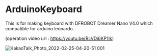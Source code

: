 # ArduinoKeyboard


This is for making keyboard with DFROBOT Dreamer Nano V4.0 which compatible for arduino leonardo.

(operation video url : https://youtu.be/RLVDi6KP1Ik)


![KakaoTalk_Photo_2022-02-25-04-20-51 001](https://user-images.githubusercontent.com/68626299/155594346-af640725-4514-4e6d-98d2-cd8ecfdd6f84.jpeg)



